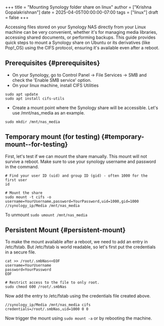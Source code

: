 +++
title = "Mounting Synology folder share on linux"
author = ["Krishna Gopalakrishnan"]
date = 2025-04-05T00:00:00-07:00
tags = ["linux"]
draft = false
+++

Accessing files stored on your Synology NAS directly from your Linux machine can be very convenient, whether it's for managing media libraries, accessing shared documents, or performing backups. This guide provides quick steps to mount a Synology share on Ubuntu or its derivatives (like Pop!_OS) using the CIFS protocol, ensuring it's available even after a reboot.

<!--more-->


## Prerequisites {#prerequisites}

-   On your Synology, go to Control Panel -&gt; File Services -&gt; SMB and check the 'Enable SMB service' option.
-   On your linux machine, install CIFS Utilities

<!--listend-->

```shell
sudo apt update
sudo apt install cifs-utils
```

-   Create a mount point where the Synology share will be accessible. Let's use /mnt/nas_media as an example.

`sudo mkdir /mnt/nas_media`


## Temporary mount (for testing) {#temporary-mount--for-testing}

First, let's test if we can mount the share manually. This mount will not survive a reboot. Make sure to use your synology username and password in the command.

```shell
# Find your user ID (uid) and group ID (gid) - often 1000 for the first user
id

# Mount the share
sudo mount -t cifs -o username=YourUsername,password=YourPassword,uid=1000,gid=1000 //synology_ip/Media /mnt/nas_media
```

To unmount
`sudo umount /mnt/nas_media`


## Persistent Mount {#persistent-mount}

To make the mount available after a reboot, we need to add an entry in /etc/fstab. But /etc/fstab is world readable, so let's first put the credentials in a secure file.

```shell
cat >> /root/.smbNas<<EOF
username=YourUsername
password=YourPassword
EOF

# Restrict access to the file to only root.
sudo chmod 600 /root/.smbNas
```

Now add the entry to /etc/fstab using the credentials file created above.

```shell
//synology_ip/Media /mnt/nas_media cifs credentials=/root/.smbNas,uid=1000 0 0
```

Now trigger the mount using `sudo mount -a` or by rebooting the machine.
